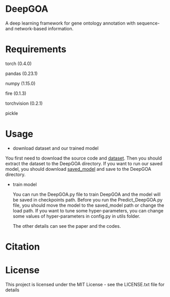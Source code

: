 # DeepGOA
A deep learning framework for gene ontology annotation with sequence- and network-based information.
# Requirements

 torch (0.4.0)
 
 pandas (0.23.1)
 
 numpy (1.15.0)
 
 fire (0.1.3)
 
 torchvision (0.2.1)
 
 pickle
 
# Usage
- download dataset and our trained model

You first need to download the source code and [dataset](http://bioinformatics.csu.edu.cn/resources/softs/zhangfuhao/?tdsourcetag=s_pcqq_aiomsg). Then you should extract the dataset to the DeepGOA directory. If you want to run our saved model, you should download [saved_model](http://bioinformatics.csu.edu.cn/resources/softs/zhangfuhao/?tdsourcetag=s_pcqq_aiomsg) and save to the DeepGOA directory.
  
- train model

  You can run the DeepGOA.py file to train DeepGOA and the model will be saved in checkpoints path. Before you run the Predict_DeepGOA.py file, you should move the model to the saved_model path or change the load path. If you want to tune some hyper-parameters, you can change some values of hyper-parameters in config.py in utils folder.

  The other details can see the paper and the codes.
 
# Citation

# License
This project is licensed under the MIT License - see the LICENSE.txt file for details
